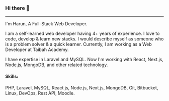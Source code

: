 ### Hi there 👋
---
I'm Harun,
A Full-Stack Web Developer.

I am a self-learned web developer having 4+ years of experience. I love to code, develop & learn new stacks. I would describe myself as someone who is a problem solver & a quick learner. Currently, I am working as a Web Developer at Taibah Academy.

I have expertise in Laravel and MySQL. Now I'm working with React, Next.js, Node.js, MongoDB, and other related technology.

#### Skills: 
PHP, Laravel, MySQL, React.js, Node.js, Next.js, MongoDB, Git, Bitbucket, Linux, DevOps, Rest API, Moodle.

<!--
**abdullahalharun/abdullahalharun** is a ✨ _special_ ✨ repository because its `README.md` (this file) appears on your GitHub profile.

Here are some ideas to get you started:

- 🔭 I’m currently working on ...
- 🌱 I’m currently learning ...
- 👯 I’m looking to collaborate on ...
- 🤔 I’m looking for help with ...
- 💬 Ask me about ...
- 📫 How to reach me: ...
- 😄 Pronouns: ...
- ⚡ Fun fact: ...
-->
